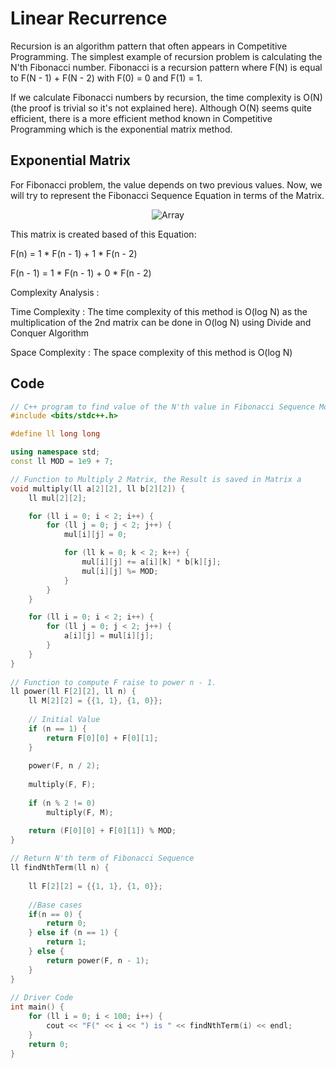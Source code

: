 # Linear Recurrence

Recursion is an algorithm pattern that often appears in Competitive Programming.
The simplest example of recursion problem is calculating the N'th Fibonacci number. 
Fibonacci is a recursion pattern where F(N) is equal to F(N - 1) + F(N - 2) with F(0) = 0 and F(1) = 1.

If we calculate Fibonacci numbers by recursion, the time complexity is O(N) (the proof is trivial so it's not explained here).
Although O(N) seems quite efficient, there is a more efficient method known in Competitive Programming which is the exponential matrix method.

## Exponential Matrix

For Fibonacci problem, the value depends on two previous values.
Now, we will try to represent the Fibonacci Sequence Equation in terms of the 
Matrix.

<p align="center"><img src="https://dev-to-uploads.s3.amazonaws.com/uploads/articles/tqvtl38olff38gnjef6x.png" alt="Array"/></p>

This matrix is created based of this Equation:

F(n) = 1 * F(n - 1) + 1 * F(n - 2)

F(n - 1) = 1 * F(n - 1) + 0 * F(n - 2)

Complexity Analysis :

Time Complexity : The time complexity of this method is O(log N) as the multiplication of the 2nd matrix can be done in O(log N) using Divide and Conquer Algorithm

Space Complexity : The space complexity of this method is O(log N)

## Code

```c++
// C++ program to find value of the N'th value in Fibonacci Sequence Mod 10^9 + 7
#include <bits/stdc++.h>

#define ll long long

using namespace std;
const ll MOD = 1e9 + 7;

// Function to Multiply 2 Matrix, the Result is saved in Matrix a
void multiply(ll a[2][2], ll b[2][2]) {
    ll mul[2][2];

    for (ll i = 0; i < 2; i++) {
        for (ll j = 0; j < 2; j++) {
            mul[i][j] = 0;

            for (ll k = 0; k < 2; k++) {
                mul[i][j] += a[i][k] * b[k][j];
                mul[i][j] %= MOD;
            }
        }
    }

    for (ll i = 0; i < 2; i++) {
        for (ll j = 0; j < 2; j++) {
            a[i][j] = mul[i][j];
        }
    }
}
 
// Function to compute F raise to power n - 1.
ll power(ll F[2][2], ll n) {
    ll M[2][2] = {{1, 1}, {1, 0}};
 
    // Initial Value
    if (n == 1) {
        return F[0][0] + F[0][1];
    }
 
    power(F, n / 2);
 
    multiply(F, F);
 
    if (n % 2 != 0)
        multiply(F, M);

    return (F[0][0] + F[0][1]) % MOD;
}
 
// Return N'th term of Fibonacci Sequence
ll findNthTerm(ll n) {
 
    ll F[2][2] = {{1, 1}, {1, 0}};
 
    //Base cases
    if(n == 0) {
        return 0;
    } else if (n == 1) {
        return 1;
    } else {
        return power(F, n - 1);
    }
}
 
// Driver Code
int main() {
    for (ll i = 0; i < 100; i++) {
        cout << "F(" << i << ") is " << findNthTerm(i) << endl;
    }
    return 0;
}
```
